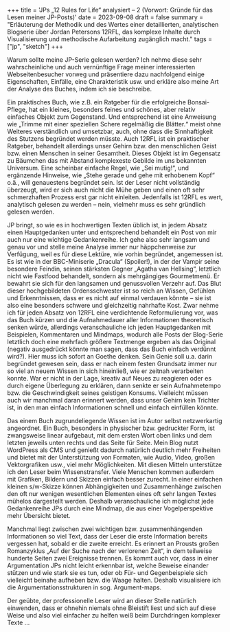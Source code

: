 +++
title = 'JPs „12 Rules for Life“ analysiert – 2 (Vorwort: Gründe für das Lesen meiner JP-Posts)'
date = 2023-09-08
draft = false
summary = "Erläuterung der Methodik und des Wertes einer detaillierten, analytischen Blogserie über Jordan Petersons 12RFL, das komplexe Inhalte durch Visualisierung und methodische Aufarbeitung zugänglich macht."
tags = ["jp", "sketch"]
+++

Warum sollte meine JP-Serie gelesen werden? Ich nehme diese sehr wahrscheinliche und auch vernünftige Frage meiner interessierten Webseitenbesucher vorweg und präsentiere dazu nachfolgend einige Eigenschaften, Einfälle, eine Charakteristik usw. und erkläre also meine Art der Analyse des Buches, indem ich sie beschreibe.

Ein praktisches Buch, wie z.B. ein Ratgeber für die erfolgreiche Bonsai-Pflege, hat ein kleines, besonders feines und schönes, aber relativ einfaches Objekt zum Gegenstand. Und entsprechend ist eine Anweisung wie „Trimme mit einer speziellen Schere regelmäßig die Blätter.“ meist ohne Weiteres verständlich und umsetzbar, auch, ohne dass die Sinnhaftigkeit des Stutzens begründet werden müsste. Auch 12RFL ist ein praktischer Ratgeber, behandelt allerdings unser Gehirn bzw. den menschlichen Geist bzw. einen Menschen in seiner Gesamtheit. Dieses Objekt ist im Gegensatz zu Bäumchen das mit Abstand komplexeste Gebilde im uns bekannten Universum.
Eine scheinbar einfache Regel, wie „Sei mutig!“, und ergänzende Hinweise, wie „Stehe gerade und gehe mit erhobenem Kopf“ o.ä., will genauestens begründet sein. Ist der Leser nicht vollständig überzeugt, wird er sich auch nicht die Mühe geben und einen oft sehr schmerzhaften Prozess erst gar nicht einleiten.
Jedenfalls ist 12RFL es wert, analytisch gelesen zu werden – nein, vielmehr muss es sehr gründlich gelesen werden.

JP bringt, so wie es in hochwertigen Texten üblich ist, in jedem Absatz einen Hauptgedanken unter und entsprechend behandelt ein Post von mir auch nur eine wichtige Gedankenreihe. Ich gehe also sehr langsam und genau vor und stelle meine Analyse immer nur häppchenweise zur Verfügung, weil es für diese Lektüre, wie vorhin begründet, angemessen ist. Es ist wie in der BBC-Miniserie „Dracula“ (Spoiler!), in der der Vampir seine besondere Feindin, seinen stärksten Gegner „Agatha van Hellsing“, letztlich nicht wie Fastfood behandelt, sondern als mehrgängiges Gourmetmenü. Er bewahrt sie sich für den langsamen und genussvollen Verzehr auf. Das Blut dieser hochgebildeten Ordensschwester ist so reich an Wissen, Gefühlen und Erkenntnissen, dass er es nicht auf einmal verdauen könnte – sie ist also eine besonders schwere und gleichzeitig nahrhafte Kost.
Zwar nehme ich für jeden Absatz von 12RFL eine verdichtende Reformulierung vor, was das Buch kürzen und die Aufnahmedauer aller Informationen theoretisch senken würde, allerdings veranschauliche ich jeden Hauptgedanken mit Beispielen, Kommentaren und Mindmaps, wodurch alle Posts der Blog-Serie letztlich doch eine mehrfach größere Textmenge ergeben als das Original (negativ ausgedrückt könnte man sagen, dass das Buch einfach verdünnt wird?).
Hier muss ich sofort an Goethe denken. Sein Genie soll u.a. darin begründet gewesen sein, dass er nach einem festen Grundsatz immer nur so viel an neuem Wissen in sich hineinließ, wie er zeitnah verarbeiten konnte. War er nicht in der Lage, kreativ auf Neues zu reagieren oder es durch eigene Überlegung zu erklären, dann senkte er sein Aufnahmetempo bzw. die Geschwindigkeit seines geistigen Konsums. Vielleicht müssen auch wir manchmal daran erinnert werden, dass unser Gehirn kein Trichter ist, in den man einfach Informationen schnell und einfach einfüllen könnte.

Das einem Buch zugrundeliegende Wissen ist im Autor selbst netzwerkartig angeordnet. Ein Buch, besonders in physischer bzw. gedruckter Form, ist zwangsweise linear aufgebaut, mit dem ersten Wort oben links und dem letzten jeweils unten rechts und das Seite für Seite. Mein Blog nutzt WordPress als CMS und genießt dadurch natürlich deutlich mehr Freiheiten und bietet mit der Unterstützung von Formaten, wie Audio, Video, großen Vektorgrafiken usw., viel mehr Möglichkeiten. Mit diesen Mitteln unterstütze ich den Leser beim Wissenstransfer.
Viele Menschen kommen außerdem mit Grafiken, Bildern und Skizzen einfach besser zurecht. In einer einfachen kleinen s/w-Skizze können Abhängigkeiten und Zusammenhänge zwischen den oft nur wenigen wesentlichen Elementen eines oft sehr langen Textes mühelos dargestellt werden. Deshalb veranschauliche ich möglichst jede Gedankenreihe JPs durch eine Mindmap, die aus einer Vogelperspektive mehr Übersicht bietet.

Manchmal liegt zwischen zwei wichtigen bzw. zusammenhängenden Informationen so viel Text, dass der Leser die erste Information bereits vergessen hat, sobald er die zweite erreicht. Es erinnert an Prousts großen Romanzyklus „Auf der Suche nach der verlorenen Zeit“, in dem teilweise hunderte Seiten zwei Ereignisse trennen. Es kommt auch vor, dass in einer Argumentation JPs nicht leicht erkennbar ist, welche Beweise einander stützen und wie stark sie es tun, oder ob Für- und Gegenbeispiele sich vielleicht beinahe aufheben bzw. die Waage halten. Deshalb visualisiere ich die Argumentationsstrukturen in sog. Argument-maps.

Der geübte, der professionelle Leser wird an dieser Stelle natürlich einwenden, dass er ohnehin niemals ohne Bleistift liest und sich auf diese Weise und also viel einfacher zu helfen weiß beim Durchdringen komplexer Texte …